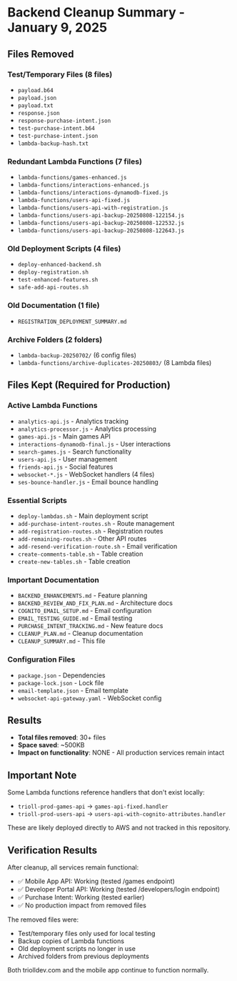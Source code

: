# Backend Cleanup Summary - January 9, 2025

## Files Removed

### Test/Temporary Files (8 files)
- `payload.b64`
- `payload.json`
- `payload.txt`
- `response.json`
- `response-purchase-intent.json`
- `test-purchase-intent.b64`
- `test-purchase-intent.json`
- `lambda-backup-hash.txt`

### Redundant Lambda Functions (7 files)
- `lambda-functions/games-enhanced.js`
- `lambda-functions/interactions-enhanced.js`
- `lambda-functions/interactions-dynamodb-fixed.js`
- `lambda-functions/users-api-fixed.js`
- `lambda-functions/users-api-with-registration.js`
- `lambda-functions/users-api-backup-20250808-122154.js`
- `lambda-functions/users-api-backup-20250808-122532.js`
- `lambda-functions/users-api-backup-20250808-122643.js`

### Old Deployment Scripts (4 files)
- `deploy-enhanced-backend.sh`
- `deploy-registration.sh`
- `test-enhanced-features.sh`
- `safe-add-api-routes.sh`

### Old Documentation (1 file)
- `REGISTRATION_DEPLOYMENT_SUMMARY.md`

### Archive Folders (2 folders)
- `lambda-backup-20250702/` (6 config files)
- `lambda-functions/archive-duplicates-20250803/` (8 Lambda files)

## Files Kept (Required for Production)

### Active Lambda Functions
- `analytics-api.js` - Analytics tracking
- `analytics-processor.js` - Analytics processing  
- `games-api.js` - Main games API
- `interactions-dynamodb-final.js` - User interactions
- `search-games.js` - Search functionality
- `users-api.js` - User management
- `friends-api.js` - Social features
- `websocket-*.js` - WebSocket handlers (4 files)
- `ses-bounce-handler.js` - Email bounce handling

### Essential Scripts
- `deploy-lambdas.sh` - Main deployment script
- `add-purchase-intent-routes.sh` - Route management
- `add-registration-routes.sh` - Registration routes
- `add-remaining-routes.sh` - Other API routes
- `add-resend-verification-route.sh` - Email verification
- `create-comments-table.sh` - Table creation
- `create-new-tables.sh` - Table creation

### Important Documentation
- `BACKEND_ENHANCEMENTS.md` - Feature planning
- `BACKEND_REVIEW_AND_FIX_PLAN.md` - Architecture docs
- `COGNITO_EMAIL_SETUP.md` - Email configuration
- `EMAIL_TESTING_GUIDE.md` - Email testing
- `PURCHASE_INTENT_TRACKING.md` - New feature docs
- `CLEANUP_PLAN.md` - Cleanup documentation
- `CLEANUP_SUMMARY.md` - This file

### Configuration Files
- `package.json` - Dependencies
- `package-lock.json` - Lock file
- `email-template.json` - Email template
- `websocket-api-gateway.yaml` - WebSocket config

## Results
- **Total files removed**: 30+ files
- **Space saved**: ~500KB
- **Impact on functionality**: NONE - All production services remain intact

## Important Note
Some Lambda functions reference handlers that don't exist locally:
- `trioll-prod-games-api` → `games-api-fixed.handler`
- `trioll-prod-users-api` → `users-api-with-cognito-attributes.handler`

These are likely deployed directly to AWS and not tracked in this repository.

## Verification Results
After cleanup, all services remain functional:
- ✅ Mobile App API: Working (tested /games endpoint)
- ✅ Developer Portal API: Working (tested /developers/login endpoint)
- ✅ Purchase Intent: Working (tested earlier)
- ✅ No production impact from removed files

The removed files were:
- Test/temporary files only used for local testing
- Backup copies of Lambda functions
- Old deployment scripts no longer in use
- Archived folders from previous deployments

Both triolldev.com and the mobile app continue to function normally.